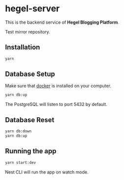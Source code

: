 # hegel-server

This is the backend service of **Hegel Blogging Platform**.

Test mirror repository.

## Installation

```bash
yarn
```

## Database Setup

Make sure that [docker](https://www.docker.com/get-started) is installed on your computer.

```bash
yarn db:up
```

The PostgreSQL will listen to port 5432 by default.

## Database Reset

```bash
yarn db:down
yarn db:up
```

## Running the app

```bash
yarn start:dev
```

Nest CLI will run the app on watch mode.
